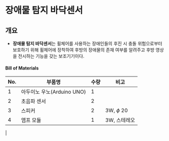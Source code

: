 # 장애물 탐지 바닥센서

## 개요
  * **장애물 탐지 바닥센서**는 휠체어를 사용하는 장애인들의 후진 시 충돌 위험으로부터 보호하기 위해 휠체어에 장착하여 후방의 장애물의 존재 여부를 알려주고 후방 영상을 전시하는 기능을 갖는 보조기기이다.


#### Bill of Materials
| No. | 부품명 | 수량 | 비고 |
|-|-|-|-|
| 1 | 아두이노 우노(Arduino UNO) | 1 | |
| 2 | 초음파 센서  | 2 | |
| 3 | 스피커 | 2 | 3W, $\phi$ 20|
| 4 | 앰프 모듈 | 1 | 3W, 스테레오 |
|

